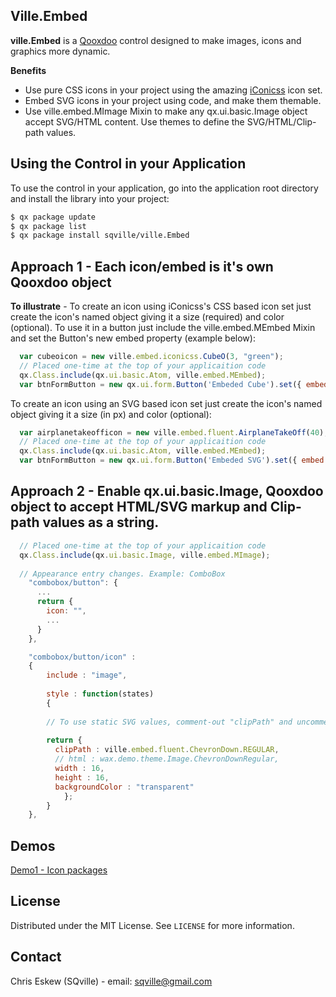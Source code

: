 <!-- ABOUT THE PROJECT -->
## Ville.Embed

**ville.Embed** is a [Qooxdoo](https://qooxdoo.org/) control designed to make images, icons and graphics more dynamic.

**Benefits**
* Use pure CSS icons in your project using the amazing [iConicss](https://github.com/Viglino/iconicss) icon set.
* Embed SVG icons in your project using code, and make them themable.
* Use ville.embed.MImage Mixin to make any qx.ui.basic.Image object accept SVG/HTML content. Use themes to define the SVG/HTML/Clip-path values.


<!-- GETTING STARTED -->
## Using the Control in your Application
To use the control in your application, go into the application root directory and install the library into your project:
```sh
$ qx package update
$ qx package list
$ qx package install sqville/ville.Embed
```

## Approach 1 - Each icon/embed is it's own Qooxdoo object
**To illustrate** - To create an icon using iConicss's CSS based icon set just create the icon's named object giving it a size (required) and color (optional). To use it in a button just include the ville.embed.MEmbed Mixin and set the Button's new embed property (example below): 
```js
  var cubeoicon = new ville.embed.iconicss.CubeO(3, "green");
  // Placed one-time at the top of your applicaition code
  qx.Class.include(qx.ui.basic.Atom, ville.embed.MEmbed);
  var btnFormButton = new qx.ui.form.Button('Embeded Cube').set({ embed : cubeoicon });
```

To create an icon using an SVG based icon set just create the icon's named object giving it a size (in px) and color (optional):
```js
  var airplanetakeofficon = new ville.embed.fluent.AirplaneTakeOff(40);
  // Placed one-time at the top of your applicaition code
  qx.Class.include(qx.ui.basic.Atom, ville.embed.MEmbed); 
  var btnFormButton = new qx.ui.form.Button('Embeded SVG').set({ embed : airplanetakeofficon });
```

## Approach 2 - Enable qx.ui.basic.Image, Qooxdoo object to accept HTML/SVG markup and Clip-path values as a string.
```js
  // Placed one-time at the top of your applicaition code
  qx.Class.include(qx.ui.basic.Image, ville.embed.MImage); 
  
  // Appearance entry changes. Example: ComboBox
    "combobox/button": {
      ...
      return {
        icon: "",
        ...
      }
    },

    "combobox/button/icon" :
    {
    	include : "image",
    	
    	style : function(states)
    	{        
        
        // To use static SVG values, comment-out "clipPath" and uncomment "html"
        
        return {
          clipPath : ville.embed.fluent.ChevronDown.REGULAR,
          // html : wax.demo.theme.Image.ChevronDownRegular,
          width : 16,
          height : 16,
          backgroundColor : "transparent"
    		};
    	}
    },

```

<!-- DEMO -->
## Demos
[Demo1 - Icon packages](https://sqville.github.io/ville.Embed/published/demo1/)


<!-- LICENSE -->
## License

Distributed under the MIT License. See `LICENSE` for more information.



<!-- CONTACT -->
## Contact

Chris Eskew (SQville) - email: sqville@gmail.com